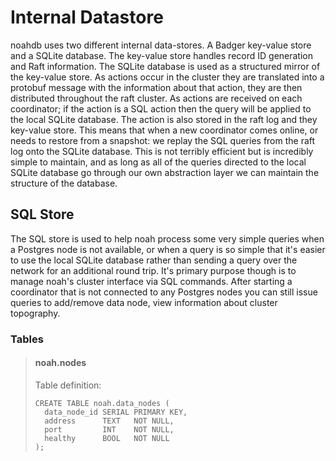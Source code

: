# Internal Datastore

noahdb uses two different internal data-stores. A Badger key-value store
and a SQLite database. The key-value store handles record ID generation
and Raft information. The SQLite database is used as a structured mirror
of the key-value store. As actions occur in the cluster they are translated
into a protobuf message with the information about that action, they are
then distributed throughout the raft cluster. As actions are received on
each coordinator; if the action is a SQL action then the query will be
applied to the local SQLite database. The action is also stored in the
raft log and they key-value store. This means that when a new coordinator
comes online, or needs to restore from a snapshot: we replay the SQL queries
from the raft log onto the SQLite database. This is not terribly efficient
but is incredibly simple to maintain, and as long as all of the queries
directed to the local SQLite database go through our own abstraction layer
we can maintain the structure of the database.

## SQL Store

The SQL store is used to help noah process some very simple queries when
a Postgres node is not available, or when a query is so simple that it's
easier to use the local SQLite database rather than sending a query over
the network for an additional round trip. It's primary purpose though is
to manage noah's cluster interface via SQL commands. After starting a
coordinator that is not connected to any Postgres nodes you can still
issue queries to add/remove data node, view information about cluster
topography.

### Tables

> #### noah.nodes
> Table definition:
> ```postgresql
> CREATE TABLE noah.data_nodes (
>   data_node_id SERIAL PRIMARY KEY,
>   address      TEXT   NOT NULL,
>   port         INT    NOT NULL,
>   healthy      BOOL   NOT NULL
> );
> ```